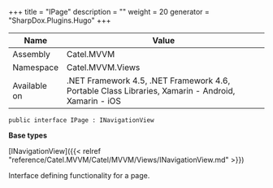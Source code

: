 

+++
title = "IPage" 
description = ""
weight = 20
generator = "SharpDox.Plugins.Hugo"
+++

Name|Value
---|---
Assembly|Catel.MVVM
Namespace|Catel.MVVM.Views
Available on|.NET Framework 4.5, .NET Framework 4.6, Portable Class Libraries, Xamarin - Android, Xamarin - iOS

```
public interface IPage : INavigationView
```

**Base types**

[INavigationView]({{< relref "reference/Catel.MVVM/Catel/MVVM/Views/INavigationView.md" >}})

Interface defining functionality for a page.

